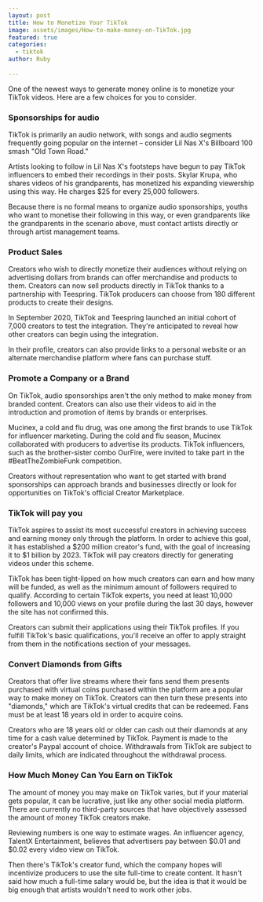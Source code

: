 ```yaml
---
layout: post
title: How to Monetize Your TikTok
image: assets/images/How-to-make-money-on-TikTok.jpg
featured: true
categories:
  - tiktok
author: Ruby
 
---
```


One of the newest ways to generate money online is to monetize your TikTok videos. Here are a few choices for you to consider.

### **Sponsorships for audio**

TikTok is primarily an audio network, with songs and audio segments frequently going popular on the internet – consider Lil Nas X's Billboard 100 smash "Old Town Road."

Artists looking to follow in Lil Nas X's footsteps have begun to pay TikTok influencers to embed their recordings in their posts. Skylar Krupa, who shares videos of his grandparents, has monetized his expanding viewership using this way. He charges $25 for every 25,000 followers.

Because there is no formal means to organize audio sponsorships, youths who want to monetise their following in this way, or even grandparents like the grandparents in the scenario above, must contact artists directly or through artist management teams.

### **Product Sales**

Creators who wish to directly monetize their audiences without relying on advertising dollars from brands can offer merchandise and products to them. Creators can now sell products directly in TikTok thanks to a partnership with Teespring. TikTok producers can choose from 180 different products to create their designs.

In September 2020, TikTok and Teespring launched an initial cohort of 7,000 creators to test the integration. They're anticipated to reveal how other creators can begin using the integration.

In their profile, creators can also provide links to a personal website or an alternate merchandise platform where fans can purchase stuff.

### **Promote a Company or a Brand**

On TikTok, audio sponsorships aren't the only method to make money from branded content. Creators can also use their videos to aid in the introduction and promotion of items by brands or enterprises.

Mucinex, a cold and flu drug, was one among the first brands to use TikTok for influencer marketing. During the cold and flu season, Mucinex collaborated with producers to advertise its products. TikTok influencers, such as the brother-sister combo OurFire, were invited to take part in the #BeatTheZombieFunk competition.

Creators without representation who want to get started with brand sponsorships can approach brands and businesses directly or look for opportunities on TikTok's official Creator Marketplace.

### **TikTok will pay you**

TikTok aspires to assist its most successful creators in achieving success and earning money only through the platform. In order to achieve this goal, it has established a $200 million creator's fund, with the goal of increasing it to $1 billion by 2023. TikTok will pay creators directly for generating videos under this scheme.

TikTok has been tight-lipped on how much creators can earn and how many will be funded, as well as the minimum amount of followers required to qualify. According to certain TikTok experts, you need at least 10,000 followers and 10,000 views on your profile during the last 30 days, however the site has not confirmed this.

Creators can submit their applications using their TikTok profiles. If you fulfill TikTok's basic qualifications, you'll receive an offer to apply straight from them in the notifications section of your messages.

### **Convert Diamonds from Gifts**

Creators that offer live streams where their fans send them presents purchased with virtual coins purchased within the platform are a popular way to make money on TikTok. Creators can then turn these presents into "diamonds," which are TikTok's virtual credits that can be redeemed. Fans must be at least 18 years old in order to acquire coins.

Creators who are 18 years old or older can cash out their diamonds at any time for a cash value determined by TikTok. Payment is made to the creator's Paypal account of choice. Withdrawals from TikTok are subject to daily limits, which are indicated throughout the withdrawal process.

### **How Much Money Can You Earn on TikTok**

The amount of money you may make on TikTok varies, but if your material gets popular, it can be lucrative, just like any other social media platform. There are currently no third-party sources that have objectively assessed the amount of money TikTok creators make.

Reviewing numbers is one way to estimate wages. An influencer agency, TalentX Entertainment, believes that advertisers pay between $0.01 and $0.02 every video view on TikTok.

Then there's TikTok's creator fund, which the company hopes will incentivize producers to use the site full-time to create content. It hasn't said how much a full-time salary would be, but the idea is that it would be big enough that artists wouldn't need to work other jobs.

